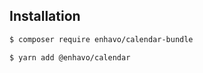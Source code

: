 ## Installation

```bash
$ composer require enhavo/calendar-bundle
```

```bash 
$ yarn add @enhavo/calendar
```
